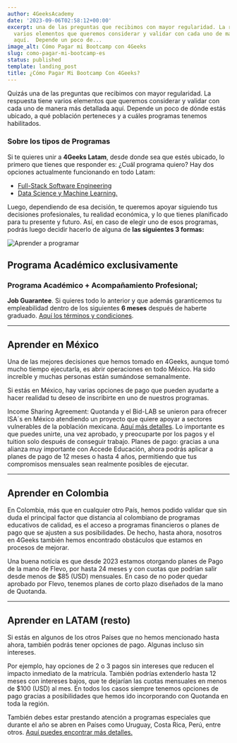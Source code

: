 ```yaml
---
author: 4GeeksAcademy
date: '2023-09-06T02:58:12+00:00'
excerpt: una de las preguntas que recibimos con mayor regularidad. La respuesta tiene
  varios elementos que queremos considerar y validar con cada uno de manera más detallada
  aquí.  Depende un poco de...
image_alt: Cómo Pagar mi Bootcamp con 4Geeks
slug: como-pagar-mi-bootcamp-es
status: published
template: landing_post
title: ¿Cómo Pagar Mi Bootcamp Con 4Geeks?
---
```

Quizás una de las preguntas que recibimos con mayor regularidad. La respuesta tiene varios elementos que queremos considerar y validar con cada uno de manera más detallada aquí.  Depende un poco de dónde estás ubicado, a qué población perteneces y a cuáles programas tenemos habilitados. 

### Sobre los tipos de Programas

Si te quieres unir a **4Geeks Latam**, desde donde sea que estés ubicado, lo primero que tienes que responder es: ¿Cuál programa quiero? Hay dos opciones actualmente funcionando en todo Latam: 
- [Full-Stack Software Engineering ](https://4geeksacademy.com/us/coding-bootcamps/part-time-full-stack-developer)
- [Data Science y Machine Learning. ](https://4geeksacademy.com/us/coding-bootcamps/datascience-machine-learning)

Luego, dependiendo de esa decisión, te queremos apoyar siguiendo tus decisiones profesionales, tu realidad económica, y lo que tienes planificado para tu presente y futuro. Así, en caso de elegir uno de esos programas, podrás luego decidir hacerlo de alguna de **las siguientes 3 formas:**

![Aprender a programar](https://breathecode.herokuapp.com/v1/media/file/payment-jpg)


## Programa Académico exclusivamente
### Programa Académico  + Acompañamiento Profesional;
**Job Guarantee**. Si quieres todo lo anterior y que además garanticemos tu empleabilidad dentro de los siguientes **6 meses** después de haberte graduado. [Aquí los términos y condiciones](https://storage.googleapis.com/4geeks-academy-website/PDF%20and%20Docs/Conditions%20Job%20Guaranteed%20Program.pdf). 

---
## Aprender en México
Una de las mejores decisiones que hemos tomado en 4Geeks, aunque tomó mucho tiempo ejecutarla, es abrir operaciones en todo México. Ha sido increíble y muchas personas están sumándose semanalmente. 

Si estás en México, hay varias opciones de pago que pueden ayudarte a hacer realidad tu deseo de inscribirte en uno de nuestros programas. 

Income Sharing Agreement: Quotanda y el Bid-LAB se unieron para ofrecer ISA´s en México atendiendo un proyecto que quiere apoyar a sectores vulnerables de la población mexicana. [Aquí más detalles](https://quotanda.com/en/quotanda-receives-investment-from-idb-lab-to-finance-technology-training-for-women-and-vulnerable-populations-in-mexico/). Lo importante es que puedes unirte, una vez aprobado, y preocuparte por los pagos y el tuition solo después de conseguir trabajo. 
Planes de pago: gracias a una alianza muy importante con Accede Educación, ahora podrás aplicar a planes de pago de 12 meses o hasta 4 años, permitiendo que tus compromisos mensuales sean realmente posibles de ejecutar. 


---
## Aprender en Colombia

En Colombia, más que en cualquier otro País, hemos podido validar que sin duda el principal factor que distancia al colombiano de programas educativos de calidad, es el acceso a programas financieros o planes de pago que se ajusten a sus posibilidades. De hecho, hasta ahora, nosotros en 4Geeks también hemos encontrado obstáculos que estamos en procesos de mejorar.  

Una buena noticia es que desde 2023 estamos otorgando planes de Pago de la mano de Flevo, por hasta 24 meses y con cuotas que podrían salir desde menos de $85 (USD) mensuales. En caso de no poder quedar aprobado por Flevo, tenemos planes de corto plazo diseñados de la mano de Quotanda. 


---
## Aprender en LATAM (resto)
Si estás en algunos de los otros Países que no hemos mencionado hasta ahora, también podrás tener opciones de pago. Algunas incluso sin intereses. 

Por ejemplo, hay opciones de 2 o 3 pagos sin  intereses que reducen el impacto inmediato de la matrícula. También podrías extenderlo hasta 12 meses con intereses bajos, que te dejarían las cuotas mensuales en menos de $100 (USD) al mes. En todos los casos siempre tenemos opciones de pago gracias a posibilidades que hemos ido incorporando con Quotanda en toda la región. 

También debes estar prestando atención a programas especiales que durante el año se abren en Países como Uruguay, Costa Rica, Perú, entre otros. [Aquí puedes encontrar más detalles.](https://4geeksacademy.com/es/20-millones)